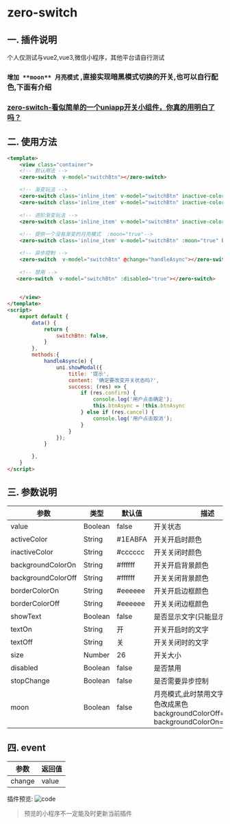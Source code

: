 # zero-switch

## 一. 插件说明

个人仅测试与vue2,vue3,微信小程序，其他平台请自行测试

### `增加 **moon** 月亮模式` ,直接实现暗黑模式切换的开关,也可以自行配色,下面有介绍

### [zero-switch-看似简单的一个uniapp开关小组件，你真的用明白了吗？](https://juejin.cn/post/7279402761413558326)

## 二. 使用方法

```html
<template>
	<view class="container">
	<!-- 默认用法 -->
	<zero-switch  v-model="switchBtn"></zero-switch>

	<!-- 渐变玩法 -->
	<zero-switch class='inline_item' v-model="switchBtn" inactive-color="radial-gradient(circle,#fff 10%, #ccc 100%)" active-color="radial-gradient(circle,#fff 10%, #007aff 100%)"></zero-switch>
	<zero-switch class='inline_item' v-model="switchBtn" inactive-color="radial-gradient(circle,#000 10%, #f00000 40%,  #000 70%)" active-color="radial-gradient(circle,#000 10%, #00f260 40%,  #000 70%)" backgroundColorOff='#000000' backgroundColorOn='#000000'></zero-switch>
	
	<!-- 进阶渐变玩法 -->
	<zero-switch class='inline_item' v-model="switchBtn" inactive-color="radial-gradient(circle at 70% 35%, #000000 30%, #009fff 60%)" backgroundColorOff='#000000' active-color="linear-gradient(40deg,#ff0080,#ff8c00 70%)"></zero-switch>
	
	<!-- 提供一个没有渐变的月亮模式  :moon="true"-->
    <zero-switch class='inline_item' v-model="switchBtn" :moon="true" backgroundColorOff='#000000' backgroundColorOn="#000000"></zero-switch>

	<!-- 异步控制 -->
	<zero-switch  v-model="switchBtn" @change="handleAsync"></zero-switch>
     
    <!-- 禁用 -->
   <zero-switch  v-model="switchBtn" :disabled="true"></zero-switch>

      
	</view>
</template>
<script>
	export default {
		data() {
			return {
				switchBtn: false,
			}
		},
		methods:{
			handleAsync(e) {
				uni.showModal({
					title: '提示',
					content: '确定要改变开关状态吗?',
					success: (res) => {
						if (res.confirm) {
							console.log('用户点击确定');
							this.btnAsync = !this.btnAsync
						} else if (res.cancel) {
							console.log('用户点击取消');
						}
					}
				});
			}

		},
	}
</script>
```

## 三. 参数说明

|参数				|类型	|默认值	|描述																								|
|--					|--		|--		|--																									|
|value				|Boolean|false	|开关状态																							|
|activeColor		|String	|#1EABFA|开关开启时颜色																						|
|inactiveColor		|String	|#cccccc|开关关闭时颜色																						|
|backgroundColorOn	|String	|#ffffff|开关开启背景颜色																					|
|backgroundColorOff	|String	|#ffffff|开关关闭背景颜色																					|
|borderColorOn		|String	|#eeeeee|开关开启边框颜色																					|
|borderColorOff		|String	|#eeeeee|开关关闭边框颜色																					|
|showText			|Boolean|false	|是否显示文字(只能显示一个字)																		|
|textOn				|String	|开		|开关开启时的文字																					|
|textOff			|String	|关		|开关关闭时的文字																					|
|size				|Number	|26		|开关大小																							|
|disabled			|Boolean|false	|是否禁用																							|
|stopChange			|Boolean|false	|是否需要异步控制																					|
|moon				|Boolean|false	|月亮模式,此时禁用文字,建议把背景色改成黑色backgroundColorOff='#000000' backgroundColorOn="#000000"	|

## 四. event

|参数	|返回值	|
|---	|---	|
|change	| value	|

插件预览:
![code](https://img.jszero.cn/mweb/we_code.jpg)

> 预览的小程序不一定能及时更新当前插件